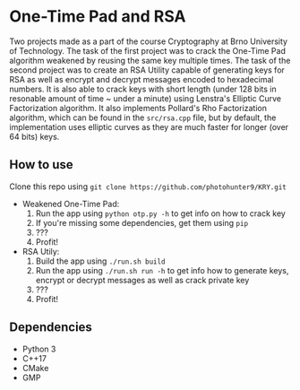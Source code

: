 # One-Time Pad and RSA
Two projects made as a part of the course Cryptography at Brno University of Technology. The task of the first project was to crack the One-Time Pad algorithm weakened by reusing the same key multiple times. The task of the second project was to create an RSA Utility capable of generating keys for RSA as well as encrypt and decrypt messages encoded to hexadecimal numbers. It is also able to crack keys with short length (under 128 bits in resonable amount of time ~ under a minute) using Lenstra's Elliptic Curve Factorization algorithm. It also implements Pollard's Rho Factorization algorithm, which can be found in the `src/rsa.cpp` file, but by default, the implementation uses elliptic curves as they are much faster for longer (over 64 bits) keys.

## How to use
Clone this repo using `git clone https://github.com/photohunter9/KRY.git`
* Weakened One-Time Pad:
  1. Run the app using `python otp.py -h` to get info on how to crack key
  2. If you're missing some dependencies, get them using `pip`
  3. ???
  4. Profit!
* RSA Utily:
  1. Build the app using `./run.sh build`
  2. Run the app using `./run.sh run -h` to get info how to generate keys, encrypt or decrypt messages as well as crack private key
  3. ???
  4. Profit!

## Dependencies
* Python 3
* C++17
* CMake
* GMP
